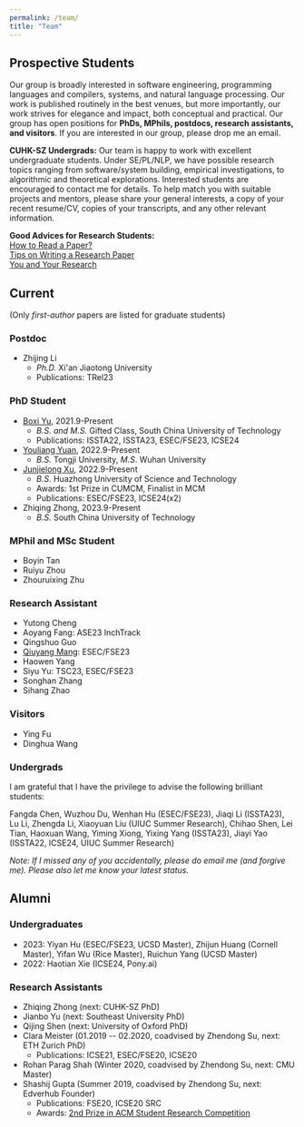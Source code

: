 ```yaml
---
permalink: /team/
title: "Team"
---
```

## Prospective Students
Our group is broadly interested in software engineering, programming languages and compilers, systems, and natural language processing. Our work is published routinely in the best venues, but more importantly, our work strives for elegance and impact, both conceptual and practical. Our group has open positions for **PhDs, MPhils, postdocs, research assistants, and visitors**. If you are interested in our group, please drop me an email.

**CUHK-SZ Undergrads:** Our team is happy to work with excellent undergraduate students. Under SE/PL/NLP, we have possible research topics ranging from software/system building, empirical investigations, to algorithmic and theoretical explorations. Interested students are encouraged to contact me for details. To help match you with suitable projects and mentors, please share your general interests, a copy of your recent resume/CV, copies of your transcripts, and any other relevant information.

**Good Advices for Research Students:**<br>
[How to Read a Paper?](https://web.stanford.edu/class/ee384m/Handouts/HowtoReadPaper.pdf)<br>
[Tips on Writing a Research Paper](https://www.pldi21.org/prerecorded_plmw.2.html)<br>
[You and Your Research](https://www.cs.virginia.edu/~robins/YouAndYourResearch.html)<br>

<!-- To get an idea of our recent research activities, please take a look at our [publications](https://dblp.org/pers/hd/h/He:Pinjia) and various projects, such as the [LogPAI project](https://github.com/logpai) and [Machine translation testing project](https://github.com/RobustNLP/TestTranslation). -->

<!-- <br/> -->

## Current
(Only *first-author* papers are listed for graduate students)

### Postdoc
- Zhijing Li
  - <em>Ph.D.</em> Xi'an Jiaotong University
  - Publications: TRel23

### PhD Student
- [Boxi Yu](https://boxiyu.github.io/), 2021.9-Present
  - <em>B.S. and M.S.</em> Gifted Class, South China University of Technology
  - Publications: ISSTA22, ISSTA23, ESEC/FSE23, ICSE24
- [Youliang Yuan](https://youliangyuan.github.io/), 2022.9-Present
  - <em>B.S.</em> Tongji University, <em>M.S</em>. Wuhan University
- [Junjielong Xu](https://siyuexi.github.io/), 2022.9-Present
  - <em>B.S.</em> Huazhong University of Science and Technology
  - Awards: 1st Prize in CUMCM, Finalist in MCM
  - Publications: ESEC/FSE23, ICSE24(x2)
- Zhiqing Zhong, 2023.9-Present
  - <em>B.S.</em> South China University of Technology

### MPhil and MSc Student
- Boyin Tan
- Ruiyu Zhou
- Zhouruixing Zhu

### Research Assistant
- Yutong Cheng
- Aoyang Fang: ASE23 InchTrack
- Qingshuo Guo
- [Qiuyang Mang](https://joyemang33.github.io/): ESEC/FSE23
- Haowen Yang
- Siyu Yu: TSC23, ESEC/FSE23 
- Songhan Zhang
- Sihang Zhao

### Visitors
- Ying Fu
- Dinghua Wang

### Undergrads
I am grateful that I have the privilege to advise the following brilliant students:

Fangda Chen, Wuzhou Du, Wenhan Hu (ESEC/FSE23), Jiaqi Li (ISSTA23), Lu Li, Zhengda Li, Xiaoyuan Liu (UIUC Summer Research), Chihao Shen, Lei Tian, Haoxuan Wang, Yiming Xiong, Yixing Yang (ISSTA23), Jiayi Yao (ISSTA22, ICSE24, UIUC Summer Research)

*Note: If I missed any of you accidentally, please do email me (and forgive me). Please also let me know your latest status.*

<!-- <br/> -->

## Alumni

### Undergraduates
- 2023: Yiyan Hu (ESEC/FSE23, UCSD Master), Zhijun Huang (Cornell Master), Yifan Wu (Rice Master), Ruichun Yang (UCSD Master)
- 2022: Haotian Xie (ICSE24, Pony.ai)

### Research Assistants
- Zhiqing Zhong (next: CUHK-SZ PhD)
- Jianbo Yu (next: Southeast University PhD)
- Qijing Shen (next: University of Oxford PhD)
- Clara Meister (01.2019 -- 02.2020, coadvised by Zhendong Su, next: ETH Zurich PhD)
  - Publications: ICSE21, ESEC/FSE20, ICSE20 
- Rohan Parag Shah (Winter 2020, coadvised by Zhendong Su, next: CMU Master)
- Shashij Gupta (Summer 2019, coadvised by Zhendong Su, next: Edverhub Founder)
  - Publications: FSE20, ICSE20 SRC
  - Awards: [2nd Prize in ACM Student Research Competition](https://src.acm.org/winners/2021)

<!-- - Yusheng Huang -->


